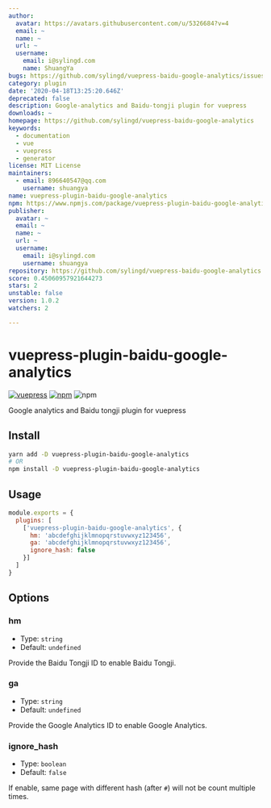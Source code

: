 ```yaml
---
author:
  avatar: https://avatars.githubusercontent.com/u/5326684?v=4
  email: ~
  name: ~
  url: ~
  username:
    email: i@sylingd.com
    name: ShuangYa
bugs: https://github.com/sylingd/vuepress-baidu-google-analytics/issues
category: plugin
date: '2020-04-18T13:25:20.646Z'
deprecated: false
description: Google-analytics and Baidu-tongji plugin for vuepress
downloads: ~
homepage: https://github.com/sylingd/vuepress-baidu-google-analytics
keywords:
  - documentation
  - vue
  - vuepress
  - generator
license: MIT License
maintainers:
  - email: 896640547@qq.com
    username: shuangya
name: vuepress-plugin-baidu-google-analytics
npm: https://www.npmjs.com/package/vuepress-plugin-baidu-google-analytics
publisher:
  avatar: ~
  email: ~
  name: ~
  url: ~
  username:
    email: i@sylingd.com
    username: shuangya
repository: https://github.com/sylingd/vuepress-baidu-google-analytics
score: 0.45060957921644273
stars: 2
unstable: false
version: 1.0.2
watchers: 2

---
```


# vuepress-plugin-baidu-google-analytics

[![vuepress](https://img.shields.io/badge/vuepress-%3E%3D%201.0-brightgreen.svg)](https://v1.vuepress.vuejs.org/)
[![npm](https://img.shields.io/npm/v/vuepress-plugin-baidu-google-analytics.svg)](https://www.npmjs.com/package/vuepress-plugin-baidu-google-analytics)
![npm](https://img.shields.io/npm/dt/vuepress-plugin-baidu-google-analytics.svg)

Google analytics and Baidu tongji plugin for vuepress

## Install

```bash
yarn add -D vuepress-plugin-baidu-google-analytics
# OR
npm install -D vuepress-plugin-baidu-google-analytics
```

## Usage

```javascript
module.exports = {
  plugins: [
    ['vuepress-plugin-baidu-google-analytics', {
      hm: 'abcdefghijklmnopqrstuvwxyz123456',
      ga: 'abcdefghijklmnopqrstuvwxyz123456',
      ignore_hash: false
    }]
  ]
}
```

## Options

### hm

- Type: `string`
- Default: `undefined`

Provide the Baidu Tongji ID to enable Baidu Tongji.

### ga

- Type: `string`
- Default: `undefined`

Provide the Google Analytics ID to enable Google Analytics.

### ignore_hash

- Type: `boolean`
- Default: `false`

If enable, same page with different hash (after `#`) will not be count multiple times.